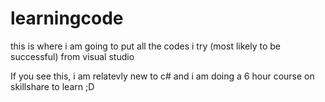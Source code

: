 # learningcode
this is where i am going to put all the codes i try (most likely to be successful) from visual studio

If you see this, i am relatevly new to c# and i am  doing a 6 hour course on skillshare to learn ;D
